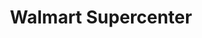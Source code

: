 ---
title: "Walmart Supercenter"
url: /indianapolis/walmart-supercenter-us-31-south/
shop: supermarket
---